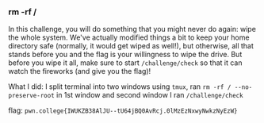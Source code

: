 ### rm -rf / 

In this challenge, you will do something that you might never do again: wipe the whole system. We've actually modified things a bit to keep your home directory safe (normally, it would get wiped as well!), but otherwise, all that stands before you and the flag is your willingness to wipe the drive. But before you wipe it all, make sure to start `/challenge/check` so that it can watch the fireworks (and give you the flag)!

What I did: 
I split terminal into two windows using `tmux`, ran `rm -rf / --no-preserve-root` in 1st window and second window I ran `/challenge/check`


flag: `pwn.college{IWUKZB38AlJU--tU64jBQ0AvRcj.0lMzEzNxwyNwkzNyEzW}`

